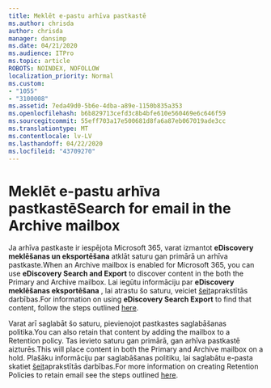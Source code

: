 ```yaml
---
title: Meklēt e-pastu arhīva pastkastē
ms.author: chrisda
author: chrisda
manager: dansimp
ms.date: 04/21/2020
ms.audience: ITPro
ms.topic: article
ROBOTS: NOINDEX, NOFOLLOW
localization_priority: Normal
ms.custom:
- "1055"
- "3100008"
ms.assetid: 7eda49d0-5b6e-4dba-a89e-1150b835a353
ms.openlocfilehash: b6b829713cefd3c8b4bfe610e560469e6c646f59
ms.sourcegitcommit: 55eff703a17e500681d8fa6a87eb067019ade3cc
ms.translationtype: MT
ms.contentlocale: lv-LV
ms.lasthandoff: 04/22/2020
ms.locfileid: "43709270"
---
```

# <a name="search-for-email-in-the-archive-mailbox"></a><span data-ttu-id="8961d-102">Meklēt e-pastu arhīva pastkastē</span><span class="sxs-lookup"><span data-stu-id="8961d-102">Search for email in the Archive mailbox</span></span>

<span data-ttu-id="8961d-103">Ja arhīva pastkaste ir iespējota Microsoft 365, varat izmantot **eDiscovery meklēšanas un eksportēšana** atklāt saturu gan primārā un arhīva pastkaste.</span><span class="sxs-lookup"><span data-stu-id="8961d-103">When an Archive mailbox is enabled for Microsoft 365, you can use **eDiscovery Search and Export** to discover content in the both the Primary and Archive mailbox.</span></span> <span data-ttu-id="8961d-104">Lai iegūtu informāciju par **eDiscovery meklēšanas eksportēšana** , lai atrastu šo saturu, veiciet [šeit](https://docs.microsoft.com/office365/securitycompliance/export-search-results)aprakstītās darbības.</span><span class="sxs-lookup"><span data-stu-id="8961d-104">For information on using **eDiscovery Search Export** to find that content, follow the steps outlined [here](https://docs.microsoft.com/office365/securitycompliance/export-search-results).</span></span>
  
<span data-ttu-id="8961d-105">Varat arī saglabāt šo saturu, pievienojot pastkastes saglabāšanas politika.</span><span class="sxs-lookup"><span data-stu-id="8961d-105">You can also retain that content by adding the mailbox to a Retention policy.</span></span> <span data-ttu-id="8961d-106">Tas ievieto saturu gan primārā, gan arhīva pastkastē aizturēs.</span><span class="sxs-lookup"><span data-stu-id="8961d-106">This will place content in both the Primary and Archive mailbox on a hold.</span></span> <span data-ttu-id="8961d-107">Plašāku informāciju par saglabāšanas politiku, lai saglabātu e-pasta skatiet [šeit](https://docs.microsoft.com/Office365/securitycompliance/retention-policies)aprakstītās darbības.</span><span class="sxs-lookup"><span data-stu-id="8961d-107">For more information on creating Retention Policies to retain email see the steps outlined [here](https://docs.microsoft.com/Office365/securitycompliance/retention-policies).</span></span>
  